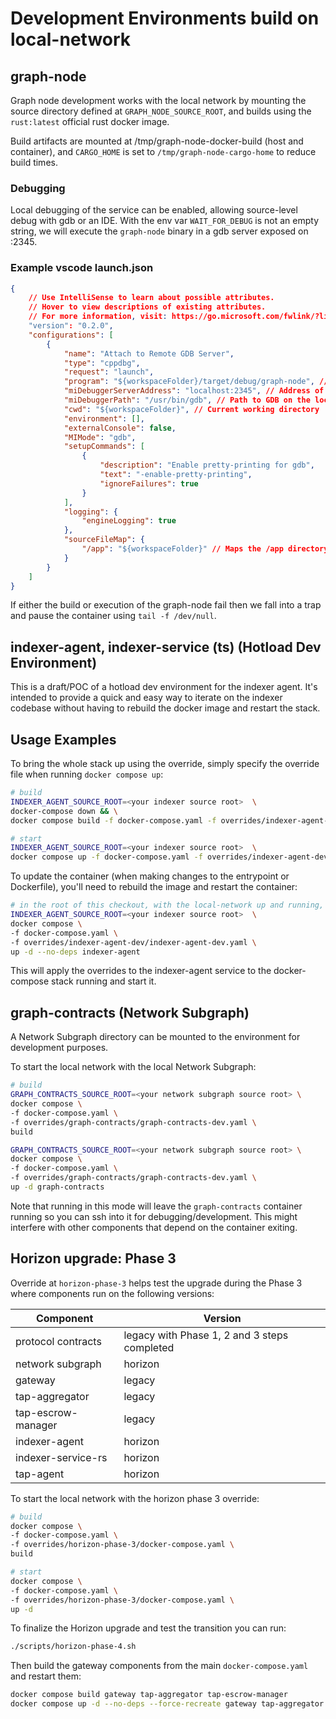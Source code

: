 # Development Environments build on local-network

## graph-node 

Graph node development works with the local network by mounting the source directory defined at `GRAPH_NODE_SOURCE_ROOT`, and builds using the `rust:latest` official rust docker image.

Build artifacts are mounted at /tmp/graph-node-docker-build (host and container), and `CARGO_HOME` is set to `/tmp/graph-node-cargo-home` to reduce build times.

### Debugging
Local debugging of the service can be enabled, allowing source-level debug with gdb or an IDE. With the env var `WAIT_FOR_DEBUG` is not an empty string, we will execute the `graph-node` binary in a gdb server exposed on :2345.

### Example vscode launch.json
```json 
{
    // Use IntelliSense to learn about possible attributes.
    // Hover to view descriptions of existing attributes.
    // For more information, visit: https://go.microsoft.com/fwlink/?linkid=830387
    "version": "0.2.0",
    "configurations": [
        {
            "name": "Attach to Remote GDB Server",
            "type": "cppdbg",
            "request": "launch",
            "program": "${workspaceFolder}/target/debug/graph-node", // Path to the binary on the local machine
            "miDebuggerServerAddress": "localhost:2345", // Address of the remote GDB server
            "miDebuggerPath": "/usr/bin/gdb", // Path to GDB on the local machine
            "cwd": "${workspaceFolder}", // Current working directory
            "environment": [],
            "externalConsole": false,
            "MIMode": "gdb",
            "setupCommands": [
                {
                    "description": "Enable pretty-printing for gdb",
                    "text": "-enable-pretty-printing",
                    "ignoreFailures": true
                }
            ],
            "logging": {
                "engineLogging": true
            },
            "sourceFileMap": {
                "/app": "${workspaceFolder}" // Maps the /app directory in the container to the local workspace
            }
        }
    ]
}
```

If either the build or execution of the graph-node fail then we fall into a trap and pause the container using `tail -f /dev/null`.

## indexer-agent, indexer-service (ts) (Hotload Dev Environment)

This is a draft/POC of a hotload dev environment for the indexer agent. It's intended to provide a quick and easy way to iterate on the indexer codebase without having to rebuild the docker image and restart the stack.

## Usage Examples

To bring the whole stack up using the override, simply specify the override file when running `docker compose up`:

```bash
# build
INDEXER_AGENT_SOURCE_ROOT=<your indexer source root>  \
docker-compose down && \
docker compose build -f docker-compose.yaml -f overrides/indexer-agent-dev/indexer-agent-dev.yaml

# start
INDEXER_AGENT_SOURCE_ROOT=<your indexer source root>  \
docker compose up -f docker-compose.yaml -f overrides/indexer-agent-dev/indexer-agent-dev.yaml -d
```

To update the container (when making changes to the entrypoint or Dockerfile), you'll need to rebuild the image and restart the container:

```bash
# in the root of this checkout, with the local-network up and running, replace the indexer-agent with a hotload dev environment
INDEXER_AGENT_SOURCE_ROOT=<your indexer source root>  \
docker compose \
-f docker-compose.yaml \
-f overrides/indexer-agent-dev/indexer-agent-dev.yaml \
up -d --no-deps indexer-agent
```

This will apply the overrides to the indexer-agent service to the docker-compose stack running and start it.

## graph-contracts (Network Subgraph)

A Network Subgraph directory can be mounted to the environment for development purposes.

To start the local network with the local Network Subgraph: 

```bash
# build
GRAPH_CONTRACTS_SOURCE_ROOT=<your network subgraph source root> \
docker compose \
-f docker-compose.yaml \
-f overrides/graph-contracts/graph-contracts-dev.yaml \
build

GRAPH_CONTRACTS_SOURCE_ROOT=<your network subgraph source root> \
docker compose \
-f docker-compose.yaml \
-f overrides/graph-contracts/graph-contracts-dev.yaml \
up -d graph-contracts
```

Note that running in this mode will leave the `graph-contracts` container running so you can ssh into it for debugging/development. This might interfere with other components that depend on the container exiting.

## Horizon upgrade: Phase 3

Override at `horizon-phase-3` helps test the upgrade during the Phase 3 where components run on the following versions:

| Component | Version |
|----------|----------|
| protocol contracts  | legacy with Phase 1, 2 and 3 steps completed  |
| network subgraph  | horizon  |
| gateway | legacy |
| tap-aggregator | legacy |
| tap-escrow-manager | legacy |
| indexer-agent | horizon |
| indexer-service-rs | horizon |
| tap-agent | horizon |

To start the local network with the horizon phase 3 override:

```bash
# build
docker compose \
-f docker-compose.yaml \
-f overrides/horizon-phase-3/docker-compose.yaml \
build

# start
docker compose \
-f docker-compose.yaml \
-f overrides/horizon-phase-3/docker-compose.yaml \
up -d
```

To finalize the Horizon upgrade and test the transition you can run:
```bash
./scripts/horizon-phase-4.sh
```

Then build the gateway components from the main `docker-compose.yaml` and restart them:
```bash
docker compose build gateway tap-aggregator tap-escrow-manager
docker compose up -d --no-deps --force-recreate gateway tap-aggregator tap-escrow-manager
```